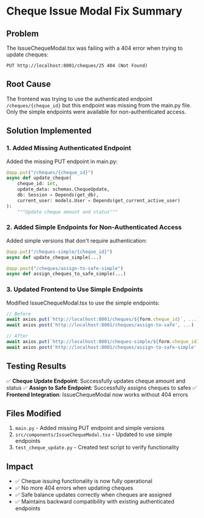 # Cheque Issue Modal Fix Summary

## Problem
The IssueChequeModal.tsx was failing with a 404 error when trying to update cheques:
```
PUT http://localhost:8001/cheques/25 404 (Not Found)
```

## Root Cause
The frontend was trying to use the authenticated endpoint `/cheques/{cheque_id}` but this endpoint was missing from the main.py file. Only the simple endpoints were available for non-authenticated access.

## Solution Implemented

### 1. Added Missing Authenticated Endpoint
Added the missing PUT endpoint in main.py:
```python
@app.put("/cheques/{cheque_id}")
async def update_cheque(
    cheque_id: int,
    update_data: schemas.ChequeUpdate,
    db: Session = Depends(get_db),
    current_user: models.User = Depends(get_current_active_user)
):
    """Update cheque amount and status"""
```

### 2. Added Simple Endpoints for Non-Authenticated Access
Added simple versions that don't require authentication:
```python
@app.put("/cheques-simple/{cheque_id}")
async def update_cheque_simple(...)

@app.post("/cheques/assign-to-safe-simple")
async def assign_cheques_to_safe_simple(...)
```

### 3. Updated Frontend to Use Simple Endpoints
Modified IssueChequeModal.tsx to use the simple endpoints:
```typescript
// Before
await axios.put(`http://localhost:8001/cheques/${form.cheque_id}`, ...)
await axios.post('http://localhost:8001/cheques/assign-to-safe', ...)

// After
await axios.put(`http://localhost:8001/cheques-simple/${form.cheque_id}`, ...)
await axios.post('http://localhost:8001/cheques/assign-to-safe-simple', ...)
```

## Testing Results
✅ **Cheque Update Endpoint**: Successfully updates cheque amount and status
✅ **Assign to Safe Endpoint**: Successfully assigns cheques to safes
✅ **Frontend Integration**: IssueChequeModal now works without 404 errors

## Files Modified
1. `main.py` - Added missing PUT endpoint and simple versions
2. `src/components/IssueChequeModal.tsx` - Updated to use simple endpoints
3. `test_cheque_update.py` - Created test script to verify functionality

## Impact
- ✅ Cheque issuing functionality is now fully operational
- ✅ No more 404 errors when updating cheques
- ✅ Safe balance updates correctly when cheques are assigned
- ✅ Maintains backward compatibility with existing authenticated endpoints 